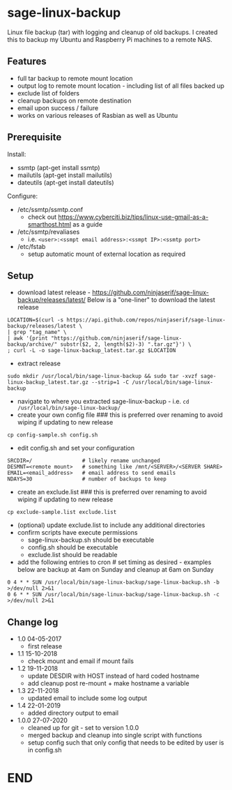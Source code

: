 # sage-linux-backup
Linux file backup (tar) with logging and cleanup of old backups.  I created this to backup my Ubuntu and Raspberry Pi machines to a remote NAS.


## Features
* full tar backup to remote mount location
* output log to remote mount location - including list of all files backed up
* exclude list of folders
* cleanup backups on remote destination
* email upon success / failure
* works on various releases of Rasbian as well as Ubuntu


## Prerequisite
Install:
* ssmtp (apt-get install ssmtp)
* mailutils (apt-get install mailutils)
* dateutils (apt-get install dateutils)

Configure:
* /etc/ssmtp/ssmtp.conf
  - check out https://www.cyberciti.biz/tips/linux-use-gmail-as-a-smarthost.html as a guide
* /etc/ssmtp/revaliases
  - i.e. `<user>:<ssmpt email address>:<ssmpt IP>:<ssmtp port>`
* /etc/fstab
  - setup automatic mount of external location as required


## Setup
* download latest release - https://github.com/ninjaserif/sage-linux-backup/releases/latest/
Below is a "one-liner" to download the latest release
```
LOCATION=$(curl -s https://api.github.com/repos/ninjaserif/sage-linux-backup/releases/latest \
| grep "tag_name" \
| awk '{print "https://github.com/ninjaserif/sage-linux-backup/archive/" substr($2, 2, length($2)-3) ".tar.gz"}') \
; curl -L -o sage-linux-backup_latest.tar.gz $LOCATION
```
* extract release
```
sudo mkdir /usr/local/bin/sage-linux-backup && sudo tar -xvzf sage-linux-backup_latest.tar.gz --strip=1 -C /usr/local/bin/sage-linux-backup
```
* navigate to where you extracted sage-linux-backup - i.e. `cd /usr/local/bin/sage-linux-backup/`
* create your own config file ### this is preferred over renaming to avoid wiping if updating to new release
```
cp config-sample.sh config.sh
```
* edit config.sh and set your configuration
```
SRCDIR=/                # likely rename unchanged
DESMNT=<remote mount>   # something like /mnt/<SERVER>/<SERVER SHARE>
EMAIL=<email_address>   # email address to send emails
NDAYS=30                # number of backups to keep
```
* create an exclude.list ### this is preferred over renaming to avoid wiping if updating to new release
```
cp exclude-sample.list exclude.list
```
* (optional) update exclude.list to include any additional directories
* confirm scripts have execute permissions
  - sage-linux-backup.sh should be executable
  - config.sh should be executable
  - exclude.list should be readable
* add the following entries to cron # set timing as desired - examples below are backup at 4am on Sunday and cleanup at 6am on Sunday
```
0 4 * * SUN /usr/local/bin/sage-linux-backup/sage-linux-backup.sh -b >/dev/null 2>&1
0 6 * * SUN /usr/local/bin/sage-linux-backup/sage-linux-backup.sh -c >/dev/null 2>&1
```


## Change log
* 1.0 04-05-2017
  - first release
* 1.1 15-10-2018
  - check mount and email if mount fails
* 1.2 19-11-2018
  - update DESDIR with HOST instead of hard coded hostname
  - add cleanup post re-mount + make hostname a variable
* 1.3 22-11-2018
  - updated email to include some log output
* 1.4 22-01-2019
  - added directory output to email
* 1.0.0 27-07-2020
  - cleaned up for git - set to version 1.0.0
  - merged backup and cleanup into single script with functions
  - setup config such that only config that needs to be edited by user is in config.sh
 
# END
